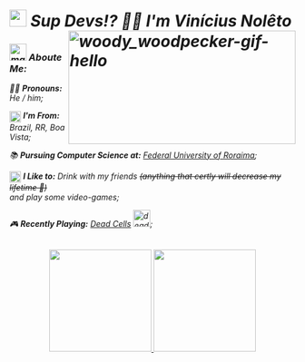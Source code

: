 

<div>
<i>
    <h1><img src="https://user-images.githubusercontent.com/85528669/173167127-481cdef6-d413-4d85-8bb2-562a50be9865.gif" alt="cat-programming-gif" width="30px" height="30px"> Sup Devs!? 👋🏽 I'm Vinícius Nolêto<img src="https://user-images.githubusercontent.com/85528669/173166891-7b6bbc0b-27f8-42fe-9162-787618231fc0.gif" alt="woody_woodpecker-gif-hello" width="400px" height="200px" align="right">
    </h1>
    <h3><img src="https://user-images.githubusercontent.com/85528669/173168357-24045914-100c-4cac-bb76-1c709a3e1b7e.gif" alt="mario-dancing" width="30px" height="30px"> Aboute Me:</h3>
    <div>
        <p>🏳️‍🌈 <b>Pronouns:</b> He / him;</p>
        <p><img src="https://user-images.githubusercontent.com/85528669/173168763-8bae5634-ef49-4836-8b5c-6f2e1476148c.png" alt="brasil-flag" width="20px" height="20px" align="center"> <b>I'm From:</b> Brazil, RR, Boa Vista;</p>
        <p>📚 <b>Pursuing Computer Science at:</b> <a href="https://ufrr.br/">Federal University of Roraima</a>;</p>
        <p><img src="https://user-images.githubusercontent.com/85528669/173169820-b61fdf82-0b43-499a-800c-3eb5ffe6182b.gif" alt="beers" width="20px" height="20px" align="center"> <b>I Like to:</b> Drink with my friends <s>(anything that certly will decrease my lifetime 🤫)</s><br> and play some video-games;</p>
        <p>🎮 <b>Recently Playing:</b> <a href="https://store.steampowered.com/app/588650/Dead_Cells">Dead Cells</a> <img src="https://user-images.githubusercontent.com/85528669/173170374-0cccd986-96d8-42e7-8ea3-42b5a6742116.gif" alt="dead-cells-gif" width="30px" height="30px" align="bottom">;</p>
    </div>
</i>
</div>

<br>

<div align="center">
    <a href="https://github.com/viniciusNoleto">
      <img height="180em" src="https://github-readme-stats-eight-theta.vercel.app/api?username=viniciusNoleto&icons=true&theme=algolia&include_all_commits=true&count_private=true"/>
      <img height="180em" src="https://github-readme-stats-eight-theta.vercel.app/api/top-langs/?username=viniciusNoleto&layout=compact&langs_count=8&theme=algolia"/>
    </a>
</div>
